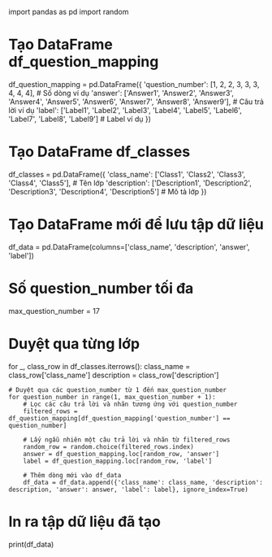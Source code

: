 import pandas as pd
import random

# Tạo DataFrame df_question_mapping
df_question_mapping = pd.DataFrame({
    'question_number': [1, 2, 2, 3, 3, 3, 4, 4, 4],  # Số dòng ví dụ
    'answer': ['Answer1', 'Answer2', 'Answer3', 'Answer4', 'Answer5', 'Answer6', 'Answer7', 'Answer8', 'Answer9'],  # Câu trả lời ví dụ
    'label': ['Label1', 'Label2', 'Label3', 'Label4', 'Label5', 'Label6', 'Label7', 'Label8', 'Label9']  # Label ví dụ
})

# Tạo DataFrame df_classes
df_classes = pd.DataFrame({
    'class_name': ['Class1', 'Class2', 'Class3', 'Class4', 'Class5'],  # Tên lớp
    'description': ['Description1', 'Description2', 'Description3', 'Description4', 'Description5']  # Mô tả lớp
})

# Tạo DataFrame mới để lưu tập dữ liệu
df_data = pd.DataFrame(columns=['class_name', 'description', 'answer', 'label'])

# Số question_number tối đa
max_question_number = 17

# Duyệt qua từng lớp
for _, class_row in df_classes.iterrows():
    class_name = class_row['class_name']
    description = class_row['description']
    
    # Duyệt qua các question_number từ 1 đến max_question_number
    for question_number in range(1, max_question_number + 1):
        # Lọc các câu trả lời và nhãn tương ứng với question_number
        filtered_rows = df_question_mapping[df_question_mapping['question_number'] == question_number]
        
        # Lấy ngẫu nhiên một câu trả lời và nhãn từ filtered_rows
        random_row = random.choice(filtered_rows.index)
        answer = df_question_mapping.loc[random_row, 'answer']
        label = df_question_mapping.loc[random_row, 'label']
        
        # Thêm dòng mới vào df_data
        df_data = df_data.append({'class_name': class_name, 'description': description, 'answer': answer, 'label': label}, ignore_index=True)

# In ra tập dữ liệu đã tạo
print(df_data)
